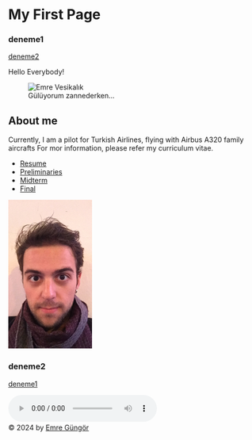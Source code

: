 <html lang = "en">

<head>
<meta charset = "UTF-8">
	<title> Emre Güngör | Personal Webpage </title>
<h1> My First Page </h1>
<link rel="icon" type="image/png" href="logo.png"/>
</head>
	
<body>


<div id="deneme1">
	<h3>deneme1</h3>
	<a href="#deneme2">deneme2</a>
</div>


Hello Everybody!
	
<figure>
<img src="Emre_Gungor_Vesikalık.jpg" height="250" alt="Emre Vesikalık" title="Emre Güngör" />
<figcaption>Gülüyorum zannederken...</figcaption>
</figure>

<h2>About me</h2>
	<p>Currently, I am a pilot for Turkish Airlines, flying with Airbus A320 family aircrafts For mor information, please refer my curriculum vitae.</p>
	

<nav>
	<ul>
		<li><a target="_blank" href="Emre_Gungor_CV.pdf">Resume </a> </li>
		<li><a target="_blank" href="preliminaries.html">Preliminaries </a> </li>
		<li><a target="_blank" href="midterm.html">Midterm</a></li>
		<li><a target="_blank" href="final.html">Final</a></li>
	</ul>
</nav>

<a target="_blank" href="https://instagram.com/eemreegungor"><img src="emre-kadıköy.jpg" height="300" alt="emree" ></a>

<div id="deneme2">
	<h3>deneme2</h3>
	
</div>
	
<a href="#deneme1">deneme1</a><br>




<audio src="https://upload.wikimedia.org/wikipedia/commons/0/04/Pyotr_Ilyich_Tchaikovsky_-_1812_overture.ogg#t=15:35" controls>
 </audio>

<footer>
	&copy; 2024 by
	<a href="https://instagram.com/eemreegungor"> Emre Güngör<i class="fab fa-instagram"></i></a>
	
</footer>


</body>

</html>
